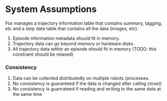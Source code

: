 # System Assumptions 
Fox manages a trajectory information table that contains summary, tagging, etc and a step data table that contains all the data (images, etc).  
1. Episode information metadata should fit in memory. 
2. Trajectory data can go beyond memory or hardware disks. 
3. All trajectory data within an episode should fit in memory (TODO: this constraint should be relaxed)

### Consistency
1. Data can be collected distributedly on multiple robots /processes. 
2. No consistency is guaranteed if the data is changed after calling close() 
3. No consistency is guanrateed if reading and writing to the same data at the same time 